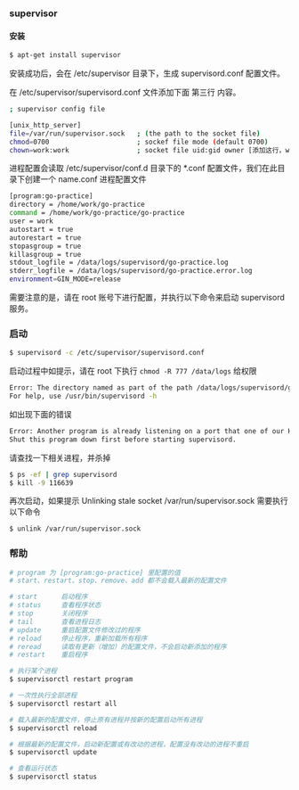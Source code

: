 ### supervisor

#### 安装

```sh
$ apt-get install supervisor
```

安装成功后，会在 /etc/supervisor 目录下，生成 supervisord.conf 配置文件。

在 /etc/supervisor/supervisord.conf 文件添加下面 第三行 内容。

```sh
; supervisor config file

[unix_http_server]
file=/var/run/supervisor.sock   ; (the path to the socket file)
chmod=0700                      ; sockef file mode (default 0700)
chown=work:work                 ; socket file uid:gid owner [添加这行，work 为调用 supervisorctl 进行重启等命令的用户]
```

进程配置会读取 /etc/supervisor/conf.d 目录下的 *.conf 配置文件，我们在此目录下创建一个 name.conf 进程配置文件

```sh
[program:go-practice]                                                           ; 项目名称
directory = /home/work/go-practice                                              ; 程序所在目录
command = /home/work/go-practice/go-practice                                    ; 程序启动命令
user = work                                                                     ; 可使用 supervisorctl 命令的用户
autostart = true                                                                ; 是否跟随supervisord的启动而启动
autorestart = true                                                              ; 程序退出后自动重启, 可选值：[unexpected, true, false]
stopasgroup = true                                                              ; 进程被杀死时，是否向这个进程组发送stop信号，包括子进程
killasgroup = true                                                              ; 向进程组发送kill信号，包括子进程
stdout_logfile = /data/logs/supervisord/go-practice.log                         ; 程序正常日志文件，supervisord 目录需手动创建
stderr_logfile = /data/logs/supervisord/go-practice.error.log                   ; 程序错误日志文件，supervisord 目录需手动创建
environment=GIN_MODE=release                                                    ; 环境变量用逗号隔开
```

需要注意的是，请在 root 账号下进行配置，并执行以下命令来启动 supervisord 服务。

### 启动

```sh
$ supervisord -c /etc/supervisor/supervisord.conf
```

启动过程中如提示，请在 root 下执行 `chmod -R 777 /data/logs` 给权限

```sh
Error: The directory named as part of the path /data/logs/supervisord/go-practice.log does not exist. in section 'program:go-practice' (file: '/etc/supervisor/conf.d/go-practice.conf')
For help, use /usr/bin/supervisord -h
```

如出现下面的错误

```sh
Error: Another program is already listening on a port that one of our HTTP servers is configured to use. 
Shut this program down first before starting supervisord.
```

请查找一下相关进程，并杀掉

```sh
$ ps -ef | grep supervisord
$ kill -9 116639
```

再次启动，如果提示
Unlinking stale socket /var/run/supervisor.sock
需要执行以下命令

```sh
$ unlink /var/run/supervisor.sock
```

### 帮助

```sh
# program 为 [program:go-practice] 里配置的值
# start、restart、stop、remove、add 都不会载入最新的配置文件

# start      启动程序
# status     查看程序状态
# stop       关闭程序
# tail       查看进程日志
# update     重启配置文件修改过的程序
# reload     停止程序，重新加载所有程序
# reread     读取有更新（增加）的配置文件，不会启动新添加的程序
# restart    重启程序

# 执行某个进程
$ supervisorctl restart program

# 一次性执行全部进程
$ supervisorctl restart all

# 载入最新的配置文件，停止原有进程并按新的配置启动所有进程
$ supervisorctl reload

# 根据最新的配置文件，启动新配置或有改动的进程，配置没有改动的进程不重启
$ supervisorctl update

# 查看运行状态
$ supervisorctl status
```
